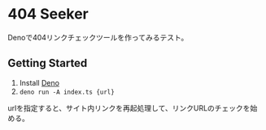 # 404 Seeker

Denoで404リンクチェックツールを作ってみるテスト。

## Getting Started

1. Install [Deno](https://deno.land/manual/getting_started/installation)
2. `deno run -A index.ts {url}`

urlを指定すると、サイト内リンクを再起処理して、リンクURLのチェックを始める。
